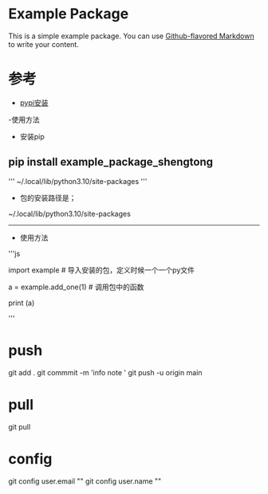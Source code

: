 # Example Package

This is a simple example package. You can use
[Github-flavored Markdown](https://guides.github.com/features/mastering-markdown/)
to write your content.

# 参考 

- [pypi安装](https://packaging.python.org/en/latest/tutorials/packaging-projects/#installing-your-newly-uploaded-package)


-使用方法

- 安装pip

##  pip install example_package_shengtong


'''
~/.local/lib/python3.10/site-packages
'''


- 包的安装路径是；

~/.local/lib/python3.10/site-packages

----  


- 使用方法


'''js  

   

import example  # 导入安装的包，定义时候一个一个py文件

a = example.add_one(1) # 调用包中的函数

print (a)  
  
'''



# push

git add .
git commmit -m 'info note '
git push -u origin main

# pull

git pull

# config

git config user.email  ""
git config user.name ""
